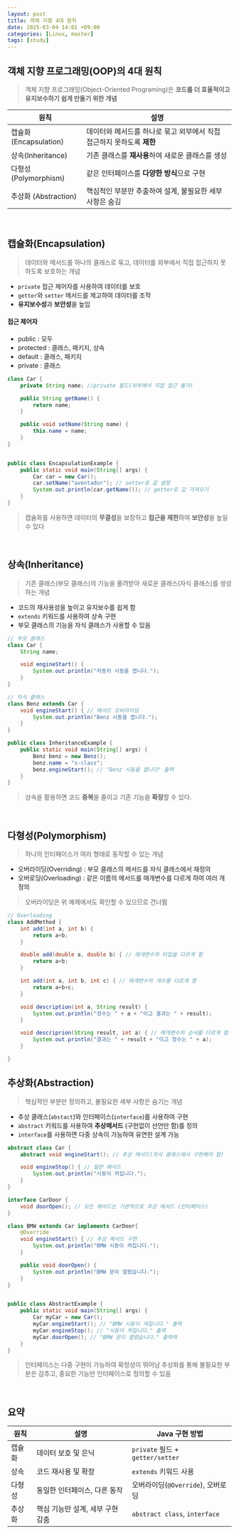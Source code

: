 ```yaml
---
layout: post
title: 객체 지향 4대 원칙
date: 2025-03-04 14:01 +09:00
categories: [Linux, master]
tags: [study]     
---
```


## 객체 지향 프로그래밍(OOP)의 4대 원칙
> 객체 지향 프로그래밍(Object-Oriented Programing)은 **코드를 더 효율적이고 유지보수하기 쉽게 만들기 위한 개념**

| 원칙 | 설명 |
|-|-|
| 캡슐화(Encapsulation) | 데이터와 메서드를 하나로 묶고 외부에서 직접 접근하지 못하도록 **제한** |
| 상속(Inheritance) | 기존 클래스를 **재사용**하여 새로운 클래스를 생성 |
| 다형성 (Polymorphism) | 같은 인터페이스를 **다양한 방식**으로 구현 |
| 추상화 (Abstraction) | 핵심적인 부분만 추출하여 설계, 불필요한 세부 사항은 숨김 |

<br>

## 캡슐화(Encapsulation)
> 데이터와 메서드를 하나의 클래스로 묶고, 데이터를 외부에서 직접 접근하지 못하도록 보호하는 개념

- `private` 접근 제어자를 사용하여 데이터를 보호
- `getter`와 `setter` 메서드를 제고하여 데이터를 조작
- **유지보수성**과 **보안성**을 높임

#### 접근 제어자
- public : 모두
- protected : 클래스, 패키지, 상속
- default : 클래스, 패키지
- private : 클래스

```java
class Car {
    private String name; //private 필드(외부에서 직접 접근 불가)

    public String getName() {
        return name;
    }   

    public void setName(String name) {
        this.name = name;
    }
}


public class EncapsulationExample {
    public static void main(String[] args) {
        Car car = new Car();
        car.setName("aventador"); // setter로 값 설정
        System.out.println(car.getName()); // getter로 값 가져오기
    }
}
```

> 캡슐화를 사용하면 데이터의 **무결성**을 보장하고 **접근을 제한**하여 **보안성**을 높일 수 있다

<br>

## 상속(Inheritance)
> 기존 클래스(부모 클래스)의 기능을 물려받아 새로운 클래스(자식 클래스)를 생성하는 개념

- 코드의 재사용성을 높이고 유지보수를 쉽게 함
- `extends` 키워드를 사용하여 상속 구현
- 부모 클래스의 기능을 자식 클래스가 사용할 수 있음

```java
// 부모 클래스
class Car {
    String name;

    void engineStart() {
        System.out.println("자동차 시동을 켭니다.");
    }
}

// 자식 클래스
class Benz extends Car {
    void engineStart() { // 메서드 오버라이딩
        System.out.println("Benz 시동을 켭니다.");
    }
}

public class InheritanceExample {
    public static void main(String[] args) {
        Benz benz = new Benz();
        benz.name = "s-class";
        benz.engineStart(); // "Benz 시동을 켭니다" 출력
    }
}
```

> 상속을 활용하면 코드 **중복**을 줄이고 기존 기능을 **확장**할 수 있다.

<br>

## 다형성(Polymorphism)
> 하나의 인터페이스가 여러 형태로 동작할 수 있는 개념

- 오버라이딩(Overriding) : 부모 클래스의 메서드를 자식 클래스에서 재정의
- 오버로딩(Overloading) : 같은 이름의 메서드를 매개변수를 다르게 하여 여러 개 정의

> 오버라이딩은 위 예제에서도 확인할 수 있으므로 건너뜀

```java
// Overloading
class AddMethod {
    int add(int a, int b) {
        return a+b;
    }

    double add(double a, double b) { // 매개변수의 타입을 다르게 함
        return a+b;
    }

    int add(int a, int b, int c) { // 매개변수의 개수를 다르게 함
        return a+b+c;
    }

    void description(int a, String result) {
        System.out.println("정수는 " + a + "이고 결과는 " + result);
    }

    void descriprion(String result, int a) { // 매개변수의 순서를 다르게 함
        System.out.println("결과는 " + result + "이고 정수는 " + a);
    }

}
```

## 추상화(Abstraction)
> 핵심적인 부분만 정의하고, 불필요한 세부 사항은 숨기는 개념
- 추상 클래스(`abstact`)와 인터페이스(`interface`)를 사용하여 구현
- `abstract` 키워드를 사용하여 **추상메서드** (구현없이 선언만 함)를 정의
- `interface`를 사용하면 다중 상속이 가능하여 유연한 설계 가능

```java
abstract class Car {
    abstract void engineStart(); // 추상 메서드(자식 클래스에서 구현해야 함)

    void engineStop() { // 일반 메서드
        System.out.println("시동이 꺼집니다.");
    }
}

interface CarDoor {
    void doorOpen(); // 모든 메서드는 기본적으로 추상 메서드 (인터페이스)
}

class BMW extends Car implements CarDoor{
    @Override
    void engineStart() { // 추상 메서드 구현
        System.out.println("BMW 시동이 켜집니다.");
    }

    public void doorOpen() {
        System.out.println("BMW 문이 열렸습니다.");
    }
}


public class AbstractExample {
    public static void main(String[] args) {
        Car myCar = new Car();
        myCar.engineStart(); // "BMW 시동이 켜집니다." 출력
        myCar.engineStop(); // "시동이 꺼집니다." 출력
        myCar.doorOpen(); // "BMW 문이 열렸습니다." 출력력
    }
}
```

> 인터페이스는 다중 구현이 가능하여 확정성이 뛰어남
> 추상화를 통해 불필요한 부분은 감추고, 중요한 기능만 인터페이스로 정의할 수 있음

<br>

## 요약

| 원칙 | 설명 | Java 구현 방법 |
|-|-|-|
| 캡슐화 | 데이터 보호 및 은닉 | `private` 필드 + `getter/setter` |
| 상속 | 코드 재사용 및 확장 | `extends` 키워드 사용 |
| 다형성 | 동일한 인터페이스, 다른 동작 | 오버라이딩(`@Override`), 오버로딩 |
| 추상화 | 핵심 기능만 설계, 세부 구현 감춤 | `abstract class`, `interface` |
